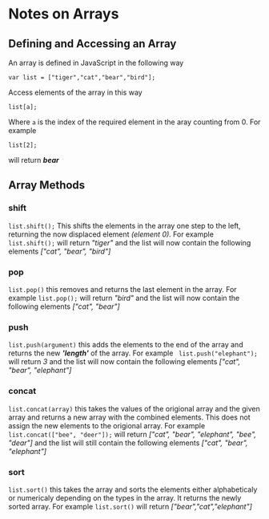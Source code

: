 # Notes on Arrays

## Defining and Accessing an Array

An array is defined in JavaScript in the following way

` var list = ["tiger","cat","bear","bird"]; `

Access elements of the array in this way

`list[a];`

Where `a` is the index of the required element in the aray counting from 0.  For example

`list[2];`

will return ***bear***

## Array Methods

### shift
`list.shift();`
This shifts the elements in the array one step to the left, returning the now displaced element *(element 0)*. For example
` list.shift(); `
will return
*"tiger"*
and the list will now contain the following elements
*["cat", "bear", "bird"]*

### pop
`list.pop()`
this removes and returns the last element in the array.  For example
` list.pop(); `
will return
*"bird"*
and the list will now contain the following elements
*["cat", "bear"]*

### push
` list.push(argument) `
this adds the elements to the end of the array and returns the new ***'length'*** of the array. For example
` list.push("elephant");`
will return
*3*
and the list will now contain the following elements
*["cat", "bear", "elephant"]*

### concat
` list.concat(array) `
this takes the values of the origional array and the given array and returns a new array with the combined elements. This does not assign the new elements to the origional array.  For example
`list.concat(["bee", "deer"]);`
will return
*["cat", "bear", "elephant", "bee", "dear"]*
and the list will still contain the following elements
*["cat", "bear", "elephant"]*


### sort
` list.sort() `
this takes the array and sorts the elements either alphabeticaly or numericaly depending on the types in the array. It returns the newly sorted array. For example
` list.sort() `
will return
*["bear","cat","elephant"]*